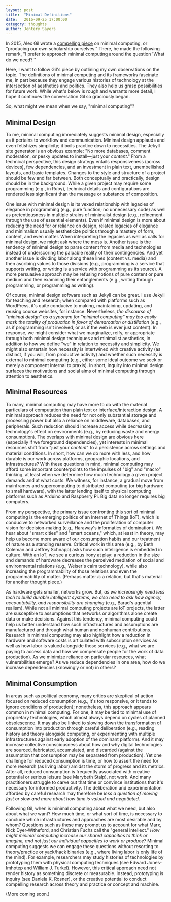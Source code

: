 ```yaml
---
layout: post
title:  "Minimal Definitions" 
date:   2016-09-25 17:00:00
category: thoughts
author: Jentery Sayers 
---
```


In 2015, Alex Gil wrote a [compelling piece](http://go-dh.github.io/mincomp/thoughts/2015/05/21/user-vs-learner/) on minimal computing, or "producing our own scholarship ourselves." There, he made the following remark, "I prefer to approach minimal computing around the question 'What do we need?'" 

Here, I want to follow Gil's piece by outlining my own observations on the topic. The definitions of minimal computing and its frameworks fascinate me, in part because they engage various histories of technology at the intersection of aesthetics and politics. They also help us grasp possibilities for future work. While what's below is rough and warrants more detail, I hope it continues the conversation Gil so graciously began. 

So, what might we mean when we say, "minimal computing"? 

## Minimal Design 

To me, minimal computing immediately suggests minimal design, especially as it pertains to workflow and communication. Minimal design applauds and even fetishizes simplicity; it boils practice down to necessities. The Jekyll site generator is an obvious example: "No more databases, comment moderation, or pesky updates to install&mdash;just your *content*." From a technical perspective, this design strategy entails responsiveness (across devices), few dependencies, and an investment in plain text, unembellished layouts, and basic templates. Changes to the style and structure of a project should be few and far between. Both conceptually and practically, design should be in the background. While a given project may require some programming (e.g., in Ruby), technical details and configurations are rendered less significant than the message or substance of composition. 

One issue with minimal design is its vexed relationship with legacies of elegance in programming (e.g., pure function; no unnecessary code) as well as pretentiousness in multiple strains of minimalist design (e.g., refinement through the use of essential elements). Even if minimal design is more about reducing the need for or reliance on design, related legacies of elegance and minimalism usually aestheticize politics through a mastery of form, content, and even matter. When interpreting the legacies as well as calls for minimal design, we might ask where the mess is. Another issue is the tendency of minimal design to parse content from media and technologies instead of underscoring the palpable reality of their contingencies. And yet another issue is dividing labor along these lines (content vs. media) and then ascribing values to those divisions (e.g., programming is a service that supports writing, or writing is a service with programming as its source). A more persuasive approach may be refusing notions of pure content or pure medium and then examining their entanglements (e.g., writing through programming, or programming as writing). 

Of course, minimal design software such as Jekyll can be great. I use Jekyll for teaching and research; when compared with platforms such as WordPress, it's quite conducive to making, maintaining, updating, and reusing course websites, for instance. Nevertheless, *the discourse of "minimal design" as a synonym for "minimal computing" may too easily mask the totality of production in favor of demarcation or distillation* (e.g., as if programming isn't involved, or as if the web is ever just content). In response, we might consider what we marginalize, reify, or appropriate through both minimal design techniques and minimalist aesthetics, in addition to how we define "we" in relation to necessity and simplicity. We might also entertain how necessity is intertwined with creative activity (as distinct, if you will, from productive activity) and whether such necessity is external to minimal computing (e.g., either some ideal outcome we seek or merely a component internal to praxis). In short, inquiry into minimal design surfaces the motivations and social aims of minimal computing through attention to aesthetics.          

## Minimal Resources

To many, minimal computing may have more to do with the material particulars of computation than plain text or interface/interaction design. A minimal approach reduces the need for not only substantial storage and processing power but also a reliance on middleware, databases, and peripherals. Such reduction should increase access while decreasing technology's effect on environments (e.g., by reducing waste and energy consumption). The overlaps with minimal design are obvious here (especially if we foreground dependencies), yet interests in minimal resources shift from "just your *content*" to a persistence across settings and material conditions. In short, how can we do more with less, and how durable is our work across platforms, geographic locations, and infrastructures? With these questions in mind, minimal computing may afford some important counterpoints to the impulses of "big" and "macro" thinking, at least when we determine how much technology a given project demands and at what costs. We witness, for instance, a gradual move from mainframes and supercomputing to distributed computing (or big hardware to small hardware), with the latter lending itself to physical computing platforms such as Arduino and Raspberry Pi. Big data no longer requires big computers. 

From my perspective, the primary issue confronting this sort of minimal computing is the emerging politics of an Internet of Things (IoT), which is conducive to networked surveillance and the proliferation of computer vision for decision-making (e.g., Haraway's informatics of domination). We hear about "smart cities" and "smart oceans," which, at least in theory, may help us become more aware of our consumption habits and our treatment of nature as a standing reserve. Critical work in this area (e.g., by Beth Coleman and Jeffrey Schnapp) asks how such intelligence is embedded in culture. With an IoT, we see a curious irony at play: a reduction in the size and demands of hardware decreases the perceived mediation of social and environmental relations (e.g., Weiser's calm technology), while also increasing the programmability of those relations and even the programmability of matter. (Perhaps matter *is* a relation, but that's material for another thought piece.) 

As hardware gets smaller, networks grow. But, *as we increasingly need less tech to build durable intelligent systems, we also need to ask how agency, accountability, and responsibility are changing* (e.g., Barad's agential realism). While not all minimal computing projects are IoT projects, the latter are susceptible to assumptions that networks or algorithms alone create data or make decisions. Against this tendency, minimal computing could help us better understand how such infrastructures and assumptions are manufactured and through what human and nonhuman contributions. Research in minimal computing may also highlight how a reduction in hardware and software costs is articulated with subscription services as well as how labor is valued alongside those services (e.g., what we are paying to access data and how we compensate people for the work of data production). As we minimize reliance on particular resources, what vulnerabilities emerge? As we reduce dependencies in one area, how do we increase dependencies (knowingly or not) in others? 

## Minimal Consumption 

In areas such as political economy, many critics are skeptical of action focused on reduced consumption (e.g., it's too responsive, or it tends to ignore conditions of production); nonetheless, this approach appears common in minimal computing. For one, it may be tied to minimal use of proprietary technologies, which almost always depend on cycles of planned obsolescence. It may also be linked to slowing down the transformation of consumption into production through careful deliberation (e.g., reading history and theory alongside computing, or experimenting with multiple infrastructures against early adoption of the dominant platform). And it may increase collective consciousness about how and why digital technologies are sourced, fabricated, accumulated, and discarded (against the assumption that consumption may be separated from production). Yet one challenge for reduced consumption is time, or how to assert the need for more research (as living labor) amidst the storm of progress and its metrics. After all, reduced consumption is frequently associated with creative potential or serious leisure (see Marybeth Stalp), not work. And many practitioners struggle to carve out that time or convince institutions that it's necessary for informed productivity. The deliberation and experimentation afforded by careful research may therefore be *less a question of moving fast or slow and more about how time is valued and negotiated*. 

Following Gil, when is minimal computing about what we need, but also about what we want? How much time, or what sort of time, is necessary to conclude which infrastructures and approaches are most desirable and by whom? Questions such as these may prompt us to account for what Marx, Nick Dyer-Witheford, and Christian Fuchs call the "general intellect." *How might minimal computing increase our shared capacities to think or imagine, and not just our individual capacities to work or produce?* Minimal computing suggests we can engage these questions without resorting to theory/practice or yack/hack binaries (e.g., where living labor is only life of the mind). For example, researchers may study histories of technologies by prototyping them with physical computing techniques (see Edward Jones-Imhotep and William J. Turkel). However, this critical approach need not render history as something discrete or measurable. Instead, prototyping is inquiry (see Daniela K. Rosner), or the creative potential to conduct compelling research across theory and practice or concept and machine.   

(More coming soon.) 
